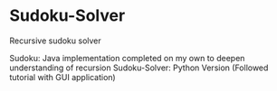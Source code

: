 # Sudoku-Solver
Recursive sudoku solver

Sudoku: Java implementation completed on my own to deepen understanding of recursion
Sudoku-Solver: Python Version (Followed tutorial with GUI application)
